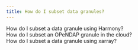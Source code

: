 ```yaml
---
title: How do I subset data granules?
---
```


How do I subset a data granule using Harmony?  
How do I subset an OPeNDAP granule in the cloud?  
How do I subset a data granule using xarray?  